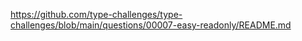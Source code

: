 https://github.com/type-challenges/type-challenges/blob/main/questions/00007-easy-readonly/README.md